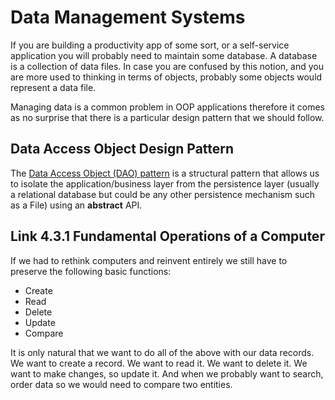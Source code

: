 # Data Management Systems

If you are building a productivity app of some sort, or a self-service application you will probably need to maintain some database. A database is a collection of data files. In case you are confused by this notion, and you are more used to thinking in terms of objects, probably some objects would represent a data file.

Managing data is a common problem in OOP applications therefore it comes as no surprise that there is a particular design pattern that we should follow.

## Data Access Object Design Pattern

The <a href="https://www.baeldung.com/java-dao-pattern">Data Access Object (DAO) pattern</a> is a structural pattern that allows us to isolate the application/business layer from the persistence layer (usually a relational database but could be any other persistence mechanism such as a File) using an <b>abstract</b> API.

## Link 4.3.1 Fundamental Operations of a Computer

If we had to rethink computers and reinvent entirely we still have to preserve the following basic functions:
- Create
- Read
- Delete
- Update
- Compare

It is only natural that we want to do all of the above with our data records. We want to create a record. We want to read it. We want to delete it. We want to make changes, so update it. And when we probably want to search, order data so we would need to compare two entities.



